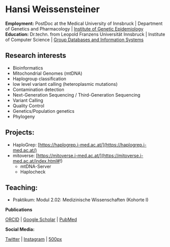 # Hansi Weissensteiner
**Employment:** PostDoc at the Medical University of Innsbruck | Department of Genetics and Pharmacology | [Institute of Genetic Epidemiology](http://genepi.i-med.ac.at/)
**Education:** Dr.techn. from Leopold Franzens Universität Innsbruck | Institute of Computer Science | [Group Databases and Information Systems](https://dbis-informatik.uibk.ac.at/)

## Research interests

- Bioinformatics
- Mitochondrial Genomes (mtDNA)
- Haplogroup classification
- low level variant calling (heteroplasmic mutations)
- Contamination detection
- Next-Generation Sequencing / Third-Generation Sequencing
- Variant Calling
- Quality Control
- Genetics/Population genetics
- Phylogeny

## Projects:

 - HaploGrep: [https://haplogrep.i-med.ac.at/](https://haplogrep.i-med.ac.at/)
 - mitoverse: [https://mitoverse.i-med.ac.at/](https://mitoverse.i-med.ac.at/index.html#!) 
   - mtDNA-Server
   - Haplocheck

## Teaching:

-  Praktikum: Modul 2.02: Medizinische Wissenschaften (Kohorte I)

**Publications**

 [ORCID](https://orcid.org/0000-0002-2871-8669) | [Google Scholar](https://scholar.google.com/citations?user=iGUxXZIAAAAJ&hl=en) | [PubMed](https://pubmed.ncbi.nlm.nih.gov/?term=hansi+weissensteiner&sort=date)
 
 **Social Media:**
 
 [Twitter](https://twitter.com/whansi) | [Instagram](https://www.instagram.com/hansi.it/) | [500px](https://500px.com/p/haansi?view=photos)
